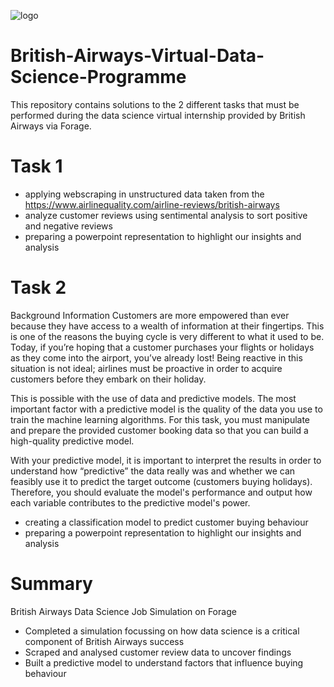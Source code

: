 ![logo](https://github.com/cwiredu1/British-Airways-Virtual-Data-Science-Programme/assets/121901813/32d49677-ae3e-437e-8a4e-82ce79b17b12)

# British-Airways-Virtual-Data-Science-Programme
This repository contains solutions to the 2 different tasks that must be performed during the data science virtual internship provided by British Airways via Forage.

# Task 1
- applying webscraping in unstructured data taken from the https://www.airlinequality.com/airline-reviews/british-airways
- analyze customer reviews using sentimental analysis to sort positive and negative reviews
- preparing a powerpoint representation to highlight our insights and analysis

# Task 2
Background Information
Customers are more empowered than ever because they have access to a wealth of information at their fingertips. This is one of the reasons the buying cycle is very different to what it used to be. Today, if you’re hoping that a customer purchases your flights or holidays as they come into the airport, you’ve already lost! Being reactive in this situation is not ideal; airlines must be proactive in order to acquire customers before they embark on their holiday.

This is possible with the use of data and predictive models. The most important factor with a predictive model is the quality of the data you use to train the machine learning algorithms. For this task, you must manipulate and prepare the provided customer booking data so that you can build a high-quality predictive model.

With your predictive model, it is important to interpret the results in order to understand how “predictive” the data really was and whether we can feasibly use it to predict the target outcome (customers buying holidays). Therefore, you should evaluate the model's performance and output how each variable contributes to the predictive model's power.

- creating a classification model to predict customer buying behaviour
- preparing a powerpoint representation to highlight our insights and analysis

# Summary
British Airways Data Science Job Simulation on Forage
- Completed a simulation focussing on how data science is a critical component of British Airways success
- Scraped and analysed customer review data to uncover findings
- Built a predictive model to understand factors that influence buying behaviour
